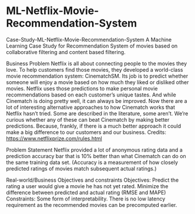 # ML-Netflix-Movie-Recommendation-System

Case-Study-ML-Netflix-Movie-Recommendation-System
A Machine Learning Case Study for Recommendation System of movies based on collaborative filtering and content based filtering.

Business Problem
Netflix is all about connecting people to the movies they love. To help customers find those movies, they developed a world-class movie recommendation system: CinematchSM. Its job is to predict whether someone will enjoy a movie based on how much they liked or disliked other movies. Netflix uses those predictions to make personal movie recommendations based on each customer’s unique tastes. And while Cinematch is doing pretty well, it can always be improved. Now there are a lot of interesting alternative approaches to how Cinematch works that Netflix hasn’t tried. Some are described in the literature, some aren’t. We’re curious whether any of these can beat Cinematch by making better predictions. Because, frankly, if there is a much better approach it could make a big difference to our customers and our business. Credits: https://www.netflixprize.com/rules.html

Problem Statement
Netflix provided a lot of anonymous rating data and a prediction accuracy bar that is 10% better than what Cinematch can do on the same training data set. (Accuracy is a measurement of how closely predicted ratings of movies match subsequent actual ratings.)

Real-world/Business Objectives and constraints
Objectives:
Predict the rating a user would give a movie he has not yet rated.
Minimize the difference between predicted and actual rating (RMSE and MAPE)
Constraints:
Some form of interpretability.
There is no low latency requirement as the recommended movies can be precomputed earlier.
